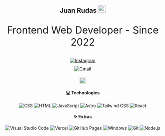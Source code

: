 <h2 align="center">
  Juan Rudas <img src="https://www.fg-a.com/flags/animated-colombia-flag.gif" width="25">
</h2>

<p align="center" style="font-size: 2rem;">
  Frontend Web Developer - Since 2022
</p>

<div align='center' style="display: flex; flex-direction: column; align-items: center; gap: 20px;">

  <div style="display: flex; flex-direction: column; align-items: center; gap: 10px;">
    <a href="https://www.instagram.com/rudasmj/">
      <img src="https://img.shields.io/badge/Instagram-E4405F?style=for-the-badge&logo=instagram&logoColor=white" alt="Instagram">
    </a>
    <a href="mailto:juanrudas2004@gmail.com">
      <img src="https://img.shields.io/badge/juanrudas2004@gmail.com-D14836?style=for-the-badge&logo=gmail&logoColor=white" alt="Gmail">
    </a>
  </div>

  <div>
    <img height="100%" width="auto" src="https://github-readme-stats.vercel.app/api/top-langs/?username=natclie&layout=compact&hide_border=true&theme=material-palenight&bg_color=00000000&langs_count=6&hide=jupyter%20notebook,tex,css,php&exclude_repo=Pacman-AI">
  </div>
</div>

<h4 align="center">💻 Technologies</h4>

<p align="center">
  <img alt="CSS" src="https://img.shields.io/badge/CSS-1572B6.svg?logo=css3&logoColor=white">
  <img alt="HTML" src="https://img.shields.io/badge/HTML-E34F26.svg?logo=html5&logoColor=white">
  <img alt="JavaScript" src="https://img.shields.io/badge/JavaScript-F7DF1E.svg?logo=javascript&logoColor=black">
  <img alt="Astro" src="https://img.shields.io/badge/Astro-FF5D01.svg?logo=astro&logoColor=white">
  <img alt="Tailwind CSS" src="https://img.shields.io/badge/Tailwind_CSS-38B2AC.svg?logo=tailwindcss&logoColor=white">
  <img alt="React" src="https://img.shields.io/badge/React-20232A.svg?logo=react&logoColor=61DAFB">
</p>

<h4 align="center">✨ Extras</h4>

<p align="center">
  <img alt="Visual Studio Code" src="https://img.shields.io/badge/Visual%20Studio%20Code-0078d7.svg?logo=visual-studio-code&logoColor=white">
  <img alt="Vercel" src="https://img.shields.io/badge/Vercel-000000.svg?logo=vercel&logoColor=white">
  <img alt="GitHub Pages" src="https://img.shields.io/badge/GitHub%20Pages-222222.svg?logo=githubpages&logoColor=white">
  <img alt="Windows" src="https://img.shields.io/badge/Windows-0078D6.svg?logo=windows&logoColor=white">
  <img alt="Git" src="https://img.shields.io/badge/Git-F05033.svg?logo=git&logoColor=white">
  <img alt="Node.js" src="https://img.shields.io/badge/Node.js-339933.svg?logo=nodedotjs&logoColor=white">
</p>
